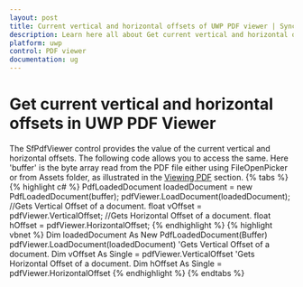 ```yaml
---
layout: post
title: Current vertical and horizontal offsets of UWP PDF viewer | Syncfusion
description: Learn here all about Get current vertical and horizontal offsets support of UWP PDF viewer control and more.
platform: uwp
control: PDF viewer
documentation: ug
---
```


# Get current vertical and horizontal offsets in UWP PDF Viewer
The SfPdfViewer control provides the value of the current vertical and horizontal offsets. The following code allows you to access the same. Here 'buffer' is the byte array read from the PDF file either using FileOpenPicker or from Assets folder, as illustrated in the [Viewing PDF](https://help.syncfusion.com/uwp/sfpdfviewer/concepts-and-features/viewing-pdf) section. 
{% tabs %}
{% highlight c# %}
PdfLoadedDocument loadedDocument = new PdfLoadedDocument(buffer);
pdfViewer.LoadDocument(loadedDocument);
//Gets Vertical Offset of a document.
float vOffset = pdfViewer.VerticalOffset;
//Gets Horizontal Offset of a document.
float hOffset = pdfViewer.HorizontalOffset;
{% endhighlight %}
{% highlight vbnet %}
Dim loadedDocument As New PdfLoadedDocument(Buffer)
pdfViewer.LoadDocument(loadedDocument)
'Gets Vertical Offset of a document.
Dim vOffset As Single = pdfViewer.VerticalOffset
'Gets Horizontal Offset of a document.
Dim hOffset As Single = pdfViewer.HorizontalOffset
{% endhighlight %}
{% endtabs %}